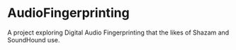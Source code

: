 # AudioFingerprinting
A project exploring Digital Audio Fingerprinting that the likes of Shazam and SoundHound use.
